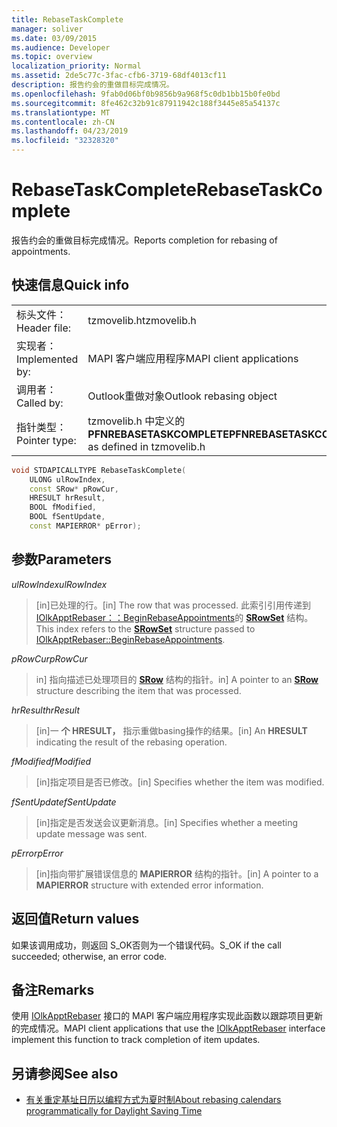 ```yaml
---
title: RebaseTaskComplete
manager: soliver
ms.date: 03/09/2015
ms.audience: Developer
ms.topic: overview
localization_priority: Normal
ms.assetid: 2de5c77c-3fac-cfb6-3719-68df4013cf11
description: 报告约会的重做目标完成情况。
ms.openlocfilehash: 9fab0d06bf0b9856b9a968f5c0db1bb15b0fe0bd
ms.sourcegitcommit: 8fe462c32b91c87911942c188f3445e85a54137c
ms.translationtype: MT
ms.contentlocale: zh-CN
ms.lasthandoff: 04/23/2019
ms.locfileid: "32328320"
---
```

# <a name="rebasetaskcomplete"></a><span data-ttu-id="6f915-103">RebaseTaskComplete</span><span class="sxs-lookup"><span data-stu-id="6f915-103">RebaseTaskComplete</span></span>

<span data-ttu-id="6f915-104">报告约会的重做目标完成情况。</span><span class="sxs-lookup"><span data-stu-id="6f915-104">Reports completion for rebasing of appointments.</span></span>
  
## <a name="quick-info"></a><span data-ttu-id="6f915-105">快速信息</span><span class="sxs-lookup"><span data-stu-id="6f915-105">Quick info</span></span>

|||
|:-----|:-----|
|<span data-ttu-id="6f915-106">标头文件：</span><span class="sxs-lookup"><span data-stu-id="6f915-106">Header file:</span></span>  <br/> |<span data-ttu-id="6f915-107">tzmovelib.h</span><span class="sxs-lookup"><span data-stu-id="6f915-107">tzmovelib.h</span></span>  <br/> |
|<span data-ttu-id="6f915-108">实现者：</span><span class="sxs-lookup"><span data-stu-id="6f915-108">Implemented by:</span></span>  <br/> |<span data-ttu-id="6f915-109">MAPI 客户端应用程序</span><span class="sxs-lookup"><span data-stu-id="6f915-109">MAPI client applications</span></span>  <br/> |
|<span data-ttu-id="6f915-110">调用者：</span><span class="sxs-lookup"><span data-stu-id="6f915-110">Called by:</span></span>  <br/> |<span data-ttu-id="6f915-111">Outlook重做对象</span><span class="sxs-lookup"><span data-stu-id="6f915-111">Outlook rebasing object</span></span>  <br/> |
|<span data-ttu-id="6f915-112">指针类型：</span><span class="sxs-lookup"><span data-stu-id="6f915-112">Pointer type:</span></span>  <br/> |<span data-ttu-id="6f915-113">tzmovelib.h 中定义的 **PFNREBASETASKCOMPLETE**</span><span class="sxs-lookup"><span data-stu-id="6f915-113">**PFNREBASETASKCOMPLETE** as defined in tzmovelib.h</span></span>  <br/> |
   
```cpp
void STDAPICALLTYPE RebaseTaskComplete(  
    ULONG ulRowIndex, 
    const SRow* pRowCur, 
    HRESULT hrResult, 
    BOOL fModified, 
    BOOL fSentUpdate, 
    const MAPIERROR* pError); 

```

## <a name="parameters"></a><span data-ttu-id="6f915-114">参数</span><span class="sxs-lookup"><span data-stu-id="6f915-114">Parameters</span></span>

<span data-ttu-id="6f915-115">_ulRowIndex_</span><span class="sxs-lookup"><span data-stu-id="6f915-115">_ulRowIndex_</span></span>
  
> <span data-ttu-id="6f915-116">[in]已处理的行。</span><span class="sxs-lookup"><span data-stu-id="6f915-116">[in] The row that was processed.</span></span> <span data-ttu-id="6f915-117">此索引引用传递到 [IOlkApptRebaser：：BeginRebaseAppointments](iolkapptrebaser-beginrebaseappointments.md)的 **[SRowSet](https://msdn.microsoft.com/library/7e3761be-afd6-46cb-9a08-25e9016c1241%28Office.15%29.aspx)** 结构。</span><span class="sxs-lookup"><span data-stu-id="6f915-117">This index refers to the **[SRowSet](https://msdn.microsoft.com/library/7e3761be-afd6-46cb-9a08-25e9016c1241%28Office.15%29.aspx)** structure passed to [IOlkApptRebaser::BeginRebaseAppointments](iolkapptrebaser-beginrebaseappointments.md).</span></span>
    
<span data-ttu-id="6f915-118">_pRowCur_</span><span class="sxs-lookup"><span data-stu-id="6f915-118">_pRowCur_</span></span>
  
> <span data-ttu-id="6f915-119">in] 指向描述已处理项目的 **[SRow](https://msdn.microsoft.com/library/369c2d5c-8c2b-4314-9cb2-aaa89580aa2b%28Office.15%29.aspx)** 结构的指针。</span><span class="sxs-lookup"><span data-stu-id="6f915-119">in] A pointer to an **[SRow](https://msdn.microsoft.com/library/369c2d5c-8c2b-4314-9cb2-aaa89580aa2b%28Office.15%29.aspx)** structure describing the item that was processed.</span></span> 
    
<span data-ttu-id="6f915-120">_hrResult_</span><span class="sxs-lookup"><span data-stu-id="6f915-120">_hrResult_</span></span>
  
> <span data-ttu-id="6f915-121">[in]一 **个 HRESULT，** 指示重做basing操作的结果。</span><span class="sxs-lookup"><span data-stu-id="6f915-121">[in] An **HRESULT** indicating the result of the rebasing operation.</span></span> 
    
<span data-ttu-id="6f915-122">_fModified_</span><span class="sxs-lookup"><span data-stu-id="6f915-122">_fModified_</span></span>
  
> <span data-ttu-id="6f915-123">[in]指定项目是否已修改。</span><span class="sxs-lookup"><span data-stu-id="6f915-123">[in] Specifies whether the item was modified.</span></span>
    
<span data-ttu-id="6f915-124">_fSentUpdate_</span><span class="sxs-lookup"><span data-stu-id="6f915-124">_fSentUpdate_</span></span>
  
> <span data-ttu-id="6f915-125">[in]指定是否发送会议更新消息。</span><span class="sxs-lookup"><span data-stu-id="6f915-125">[in] Specifies whether a meeting update message was sent.</span></span> 
    
<span data-ttu-id="6f915-126">_pError_</span><span class="sxs-lookup"><span data-stu-id="6f915-126">_pError_</span></span>
  
> <span data-ttu-id="6f915-127">[in]指向带扩展错误信息的 **MAPIERROR** 结构的指针。</span><span class="sxs-lookup"><span data-stu-id="6f915-127">[in] A pointer to a **MAPIERROR** structure with extended error information.</span></span> 
    
## <a name="return-values"></a><span data-ttu-id="6f915-128">返回值</span><span class="sxs-lookup"><span data-stu-id="6f915-128">Return values</span></span>

<span data-ttu-id="6f915-129">如果该调用成功，则返回 S_OK否则为一个错误代码。</span><span class="sxs-lookup"><span data-stu-id="6f915-129">S_OK if the call succeeded; otherwise, an error code.</span></span>
  
## <a name="remarks"></a><span data-ttu-id="6f915-130">备注</span><span class="sxs-lookup"><span data-stu-id="6f915-130">Remarks</span></span>

<span data-ttu-id="6f915-131">使用 [IOlkApptRebaser](iolkapptrebaser.md) 接口的 MAPI 客户端应用程序实现此函数以跟踪项目更新的完成情况。</span><span class="sxs-lookup"><span data-stu-id="6f915-131">MAPI client applications that use the [IOlkApptRebaser](iolkapptrebaser.md) interface implement this function to track completion of item updates.</span></span> 
  
## <a name="see-also"></a><span data-ttu-id="6f915-132">另请参阅</span><span class="sxs-lookup"><span data-stu-id="6f915-132">See also</span></span>

- [<span data-ttu-id="6f915-133">有关重定基址日历以编程方式为夏时制</span><span class="sxs-lookup"><span data-stu-id="6f915-133">About rebasing calendars programmatically for Daylight Saving Time</span></span>](about-rebasing-calendars-programmatically-for-daylight-saving-time.md)

